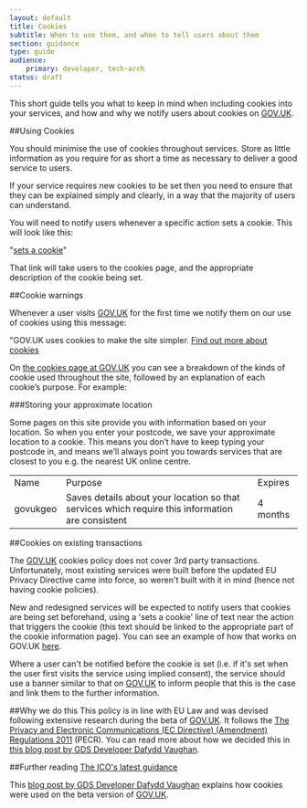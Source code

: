 ```yaml
---
layout: default
title: Cookies
subtitle: When to use them, and when to tell users about them
section: guidance
type: guide
audience: 
    primary: developer, tech-arch
status: draft
---
```

    

This short guide tells you what to keep in mind when including cookies into your services, and how and why we notify users about cookies on [GOV.UK](www.gov.uk).

##Using Cookies

You should minimise the use of cookies throughout services. Store as little information as you require for as short a time as necessary to deliver a good service to users.

If your service requires new cookies to be set then you need to ensure that they can be explained simply and clearly, in a way that the majority of users can understand.

You will need to notify users whenever a specific action sets a cookie. This will look like this: 

"[sets a cookie](https://www.gov.uk/support/cookies#)"

That link will take users to the cookies page, and the appropriate description of the cookie being set.


##Cookie warnings

Whenever a user visits [GOV.UK](www.gov.uk) for the first time we notify them on our use of cookies using this message: 

"GOV.UK uses cookies to make the site simpler. [Find out more about cookies](https://www.gov.uk/support/cookies)

On [the cookies page at GOV.UK](https://www.gov.uk/support/cookies) you can see a breakdown of the kinds of cookie used throughout the site, followed by an explanation of each cookie’s purpose. For example:

###Storing your approximate location

Some pages on this site provide you with information based on your location. So when you enter your postcode, we save your approximate location to a cookie. This means you don’t have to keep typing your postcode in, and means we’ll always point you towards services that are closest to you e.g. the nearest UK online centre.

<table>
    <tr>
        <td>Name</td>
        <td>Purpose</td>
        <td>Expires</td>
    </tr>
    <tr>
        <td>govukgeo</td>
        <td>Saves details about your location so that services which require this information are consistent</td>
        <td>4 months</td>
    </tr>
</table>

##Cookies on existing transactions

The [GOV.UK](www.gov.uk) cookies policy does not cover 3rd party transactions. Unfortunately, most existing services were built before the updated EU Privacy Directive came into force, so weren't built with it in mind (hence not having cookie policies). 

New and redesigned services will be expected to notify users that cookies are being set beforehand, using a 'sets a cookie' line of text near the action that triggers the cookie (this text should be linked to the appropriate part of the cookie information page).  You can see an example of how that works on GOV.UK [here](https://www.gov.uk/dvla-offices).

Where a user can't be notified before the cookie is set (i.e. if it's set when the user first visits the service using implied consent), the service should use a banner similar to that on [GOV.UK](www.gov.uk) to inform people that this is the case and link them to the further information.

##Why we do this
This policy is in line with EU Law and was devised following extensive research during the beta of [GOV.UK](www.gov.uk). It follows the [The Privacy and Electronic Communications (EC Directive) (Amendment) Regulations 2011](http://www.legislation.gov.uk/uksi/2011/1208/contents/made) (PECR). You can read more about how we decided this in [this blog post by GDS Developer Dafydd Vaughan](http://digital.cabinetoffice.gov.uk/2012/01/12/cookies-on-the-beta/).


##Further reading
[The ICO's latest guidance](http://www.ico.gov.uk/for_organisations/privacy_and_electronic_communications/the_guide/cookies.aspx)

This [blog post by GDS Developer Dafydd Vaughan](http://digital.cabinetoffice.gov.uk/2012/01/12/cookies-on-the-beta/) explains how cookies were used on the beta version of [GOV.UK](www.gov.uk).

